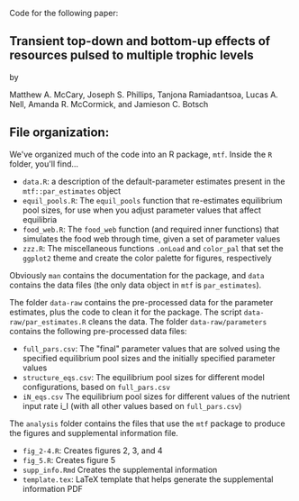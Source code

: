 
Code for the following paper:

Transient top-down and bottom-up effects of resources pulsed to multiple trophic levels
-------

by 

Matthew A. McCary, Joseph S. Phillips, Tanjona Ramiadantsoa, Lucas A. Nell,
Amanda R. McCormick, and Jamieson C. Botsch



## File organization:


We've organized much of the code into an R package, `mtf`.
Inside the `R` folder, you'll find...

- `data.R`: a description of the default-parameter estimates present in the `mtf::par_estimates` object
- `equil_pools.R`: The `equil_pools` function that re-estimates equilibrium pool sizes, for use when you adjust parameter values that affect equilibria
- `food_web.R`: The `food_web` function (and required inner functions) that simulates the food web through time, given a set of parameter values
- `zzz.R`: The miscellaneous functions `.onLoad` and `color_pal` that set the `ggplot2` theme and create the color palette for figures, respectively

Obviously `man` contains the documentation for the package, and
`data` contains the data files (the only data object in `mtf` is `par_estimates`).

The folder `data-raw` contains the pre-processed data for the parameter estimates, plus
the code to clean it for the package.
The script `data-raw/par_estimates.R` cleans the data.
The folder `data-raw/parameters` contains the following pre-processed data files:

- `full_pars.csv`: The "final" parameter values that are solved using the specified equilibrium pool sizes and the initially specified parameter values
- `structure_eqs.csv`: The equilibrium pool sizes for different model configurations, based on `full_pars.csv`
- `iN_eqs.csv` The equilibrium pool sizes for different values of the nutrient input rate i_I (with all other values based on `full_pars.csv`)


The `analysis` folder contains the files that use the `mtf` package to produce the
figures and supplemental information file.

- `fig_2-4.R`: Creates figures 2, 3, and 4
- `fig_5.R`: Creates figure 5
- `supp_info.Rmd` Creates the supplemental information
- `template.tex`: LaTeX template that helps generate the supplemental information PDF
